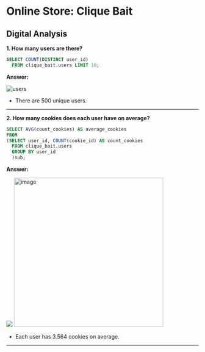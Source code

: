 # Online Store: Clique Bait

## Digital Analysis

**1. How many users are there?**

````sql
SELECT COUNT(DISTINCT user_id)
  FROM clique_bait.users LIMIT 10;
````

**Answer:**

![users](https://github.com/ts756632/Online_Store_Analysis/blob/main/image/users.PNG)

- There are 500 unique users.

***

**2. How many cookies does each user have on average?**

````sql
SELECT AVG(count_cookies) AS average_cookies
FROM
(SELECT user_id, COUNT(cookie_id) AS count_cookies
  FROM clique_bait.users 
  GROUP BY user_id
  )sub;
````

**Answer:**

![](https://github.com/ts756632/Online_Store_Analysis/blob/main/image/cookies.PNG)
<img width="391" alt="image" src="https://github.com/ts756632/Online_Store_Analysis/blob/main/image/cookies.PNG">
- Each user has 3.564 cookies on average.

***
